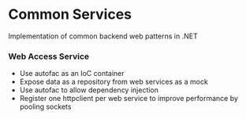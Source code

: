 # Common Services

Implementation of common backend web patterns in .NET

### Web Access Service
* Use autofac as an IoC container
* Expose data as a repository from web services as a mock
* Use autofac to allow dependency injection 
* Register one httpclient per web service to improve performance by pooling sockets 